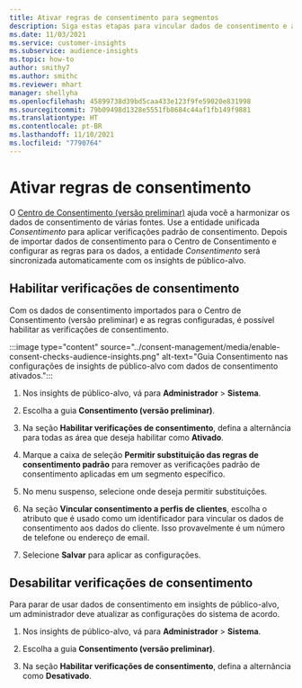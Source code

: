 ```yaml
---
title: Ativar regras de consentimento para segmentos
description: Siga estas etapas para vincular dados de consentimento e ativar verificações de consentimento em insights de público-alvo. Um administrador também pode desativar as verificações de consentimento.
ms.date: 11/03/2021
ms.service: customer-insights
ms.subservice: audience-insights
ms.topic: how-to
author: smithy7
ms.author: smithc
ms.reviewer: mhart
manager: shellyha
ms.openlocfilehash: 45899738d39bd5caa433e123f9fe59020e831998
ms.sourcegitcommit: 79b09498d1328e5551fb8684c44af1fb149f9881
ms.translationtype: HT
ms.contentlocale: pt-BR
ms.lasthandoff: 11/10/2021
ms.locfileid: "7790764"
---
```

# <a name="activate-consent-rules"></a>Ativar regras de consentimento

O [Centro de Consentimento (versão preliminar)](../consent-management/overview.md) ajuda você a harmonizar os dados de consentimento de várias fontes. Use a entidade unificada *Consentimento* para aplicar verificações padrão de consentimento. Depois de importar dados de consentimento para o Centro de Consentimento e configurar as regras para os dados, a entidade *Consentimento* será sincronizada automaticamente com os insights de público-alvo.

## <a name="enable-consent-checks"></a>Habilitar verificações de consentimento

Com os dados de consentimento importados para o Centro de Consentimento (versão preliminar) e as regras configuradas, é possível habilitar as verificações de consentimento. 

:::image type="content" source="../consent-management/media/enable-consent-checks-audience-insights.png" alt-text="Guia Consentimento nas configurações de insights de público-alvo com dados de consentimento ativados.":::

1. Nos insights de público-alvo, vá para **Administrador** > **Sistema**.

1. Escolha a guia **Consentimento (versão preliminar)**.

1. Na seção **Habilitar verificações de consentimento**, defina a alternância para todas as área que deseja habilitar como **Ativado**.

1. Marque a caixa de seleção **Permitir substituição das regras de consentimento padrão** para remover as verificações padrão de consentimento aplicadas em um segmento específico. 

1. No menu suspenso, selecione onde deseja permitir substituições.     

1. Na seção **Vincular consentimento a perfis de clientes**, escolha o atributo que é usado como um identificador para vincular os dados de consentimento aos dados do cliente. Isso provavelmente é um número de telefone ou endereço de email. 

1. Selecione **Salvar** para aplicar as configurações.

## <a name="disable-consent-checks"></a>Desabilitar verificações de consentimento

Para parar de usar dados de consentimento em insights de público-alvo, um administrador deve atualizar as configurações do sistema de acordo.

1. Nos insights de público-alvo, vá para **Administrador** > **Sistema**.

1. Escolha a guia **Consentimento (versão preliminar)**.

1. Na seção **Habilitar verificações de consentimento**, defina a alternância como **Desativado**.
